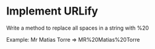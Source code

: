 # Implement URLify

Write a method to replace all spaces in a string with %20

Example: Mr Matias Torre => MR%20Matias%20Torre
